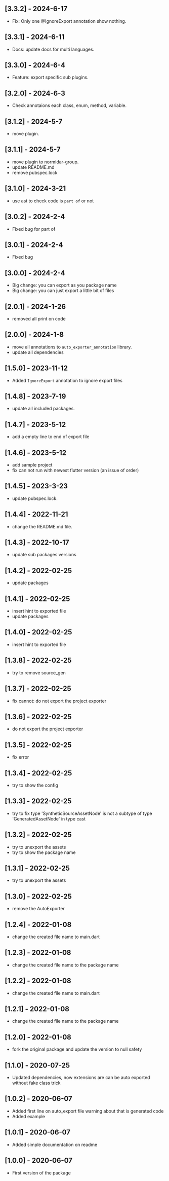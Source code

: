 ## [3.3.2] - 2024-6-17

* Fix: Only one @IgnoreExport annotation show nothing.


## [3.3.1] - 2024-6-11

* Docs: update docs for multi languages.


## [3.3.0] - 2024-6-4

* Feature: export specific sub plugins.

## [3.2.0] - 2024-6-3

* Check annotaions each class, enum, method, variable.

## [3.1.2] - 2024-5-7

* move plugin.

## [3.1.1] - 2024-5-7

* move plugin to normidar-group.
* update README.md
* remove pubspec.lock

## [3.1.0] - 2024-3-21

* use ast to check code is `part of` or not

## [3.0.2] - 2024-2-4

* Fixed bug for part of

## [3.0.1] - 2024-2-4

* Fixed bug

## [3.0.0] - 2024-2-4

* Big change: you can export as you package name
* Big change: you can just export a little bit of files

## [2.0.1] - 2024-1-26

* removed all print on code

## [2.0.0] - 2024-1-8

* move all annotations to `auto_exporter_annotation` library.
* update all dependencies

## [1.5.0] - 2023-11-12

* Added `IgnoreExport` annotation to ignore export files

## [1.4.8] - 2023-7-19

* update all included packages.

## [1.4.7] - 2023-5-12

* add a empty line to end of export file

## [1.4.6] - 2023-5-12

* add sample project
* fix can not run with newest flutter version (an issue of order)

## [1.4.5] - 2023-3-23

* update pubspec.lock.

## [1.4.4] - 2022-11-21

* change the README.md file.

## [1.4.3] - 2022-10-17

* update sub packages versions

## [1.4.2] - 2022-02-25

* update packages

## [1.4.1] - 2022-02-25

* insert hint to exported file
* update packages

## [1.4.0] - 2022-02-25

* insert hint to exported file

## [1.3.8] - 2022-02-25

* try to remove source_gen

## [1.3.7] - 2022-02-25

* fix cannot: do not export the project exporter

## [1.3.6] - 2022-02-25

* do not export the project exporter

## [1.3.5] - 2022-02-25

* fix error

## [1.3.4] - 2022-02-25

* try to show the config

## [1.3.3] - 2022-02-25

* try to fix type 'SyntheticSourceAssetNode' is not a subtype of type 'GeneratedAssetNode' in type cast


## [1.3.2] - 2022-02-25

* try to unexport the assets
* try to show the package name


## [1.3.1] - 2022-02-25

* try to unexport the assets


## [1.3.0] - 2022-02-25

* remove the AutoExporter

## [1.2.4] - 2022-01-08

* change the created file name to main.dart

## [1.2.3] - 2022-01-08

* change the created file name to the package name

## [1.2.2] - 2022-01-08

* change the created file name to main.dart

## [1.2.1] - 2022-01-08

* change the created file name to the package name

## [1.2.0] - 2022-01-08

* fork the original package and update the version to null safety

## [1.1.0] - 2020-07-25

* Updated dependencies, now extensions are can be auto exported without fake class trick

## [1.0.2] - 2020-06-07

* Added first line on auto_export file warning about that is generated code
* Added example

## [1.0.1] - 2020-06-07

* Added simple documentation on readme

## [1.0.0] - 2020-06-07

* First version of the package
